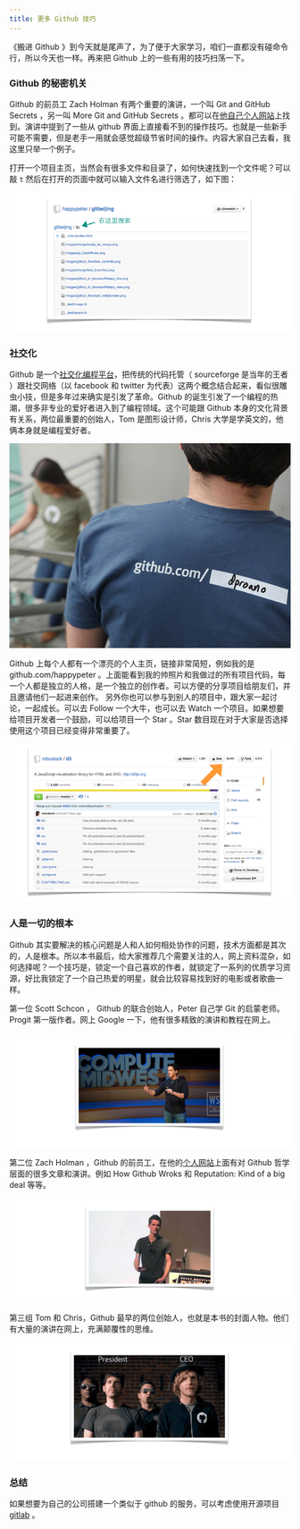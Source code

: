 ```yaml
---
title: 更多 Github 技巧
---
```


《搬进 Github 》到今天就是尾声了，为了便于大家学习，咱们一直都没有碰命令行，所以今天也一样。再来把 Github 上的一些有用的技巧扫荡一下。

### Github 的秘密机关

Github 的前员工 Zach Holman 有两个重要的演讲，一个叫 Git and GitHub Secrets ，另一叫 More Git and GitHub Secrets 。都可以在[他自己个人网站](http://zachholman.com/talks)上找到。演讲中提到了一些从 github 界面上直接看不到的操作技巧。也就是一些新手可能不需要，但是老手一用就会感觉超级节省时间的操作。内容大家自己去看，我这里只举一个例子。

打开一个项目主页，当然会有很多文件和目录了，如何快速找到一个文件呢？可以敲 `t` 然后在打开的页面中就可以输入文件名进行筛选了，如下图：

![](images/more/search.png)

### 社交化

Github 是一个[社交化编程平台](https://guides.github.com/activities/socialize/
)，把传统的代码托管（ sourceforge 是当年的王者 ）跟社交网络（以 facebook 和 twitter 为代表）这两个概念结合起来，看似很雕虫小技，但是多年过来确实是引发了革命。Github 的诞生引发了一个编程的热潮，很多非专业的爱好者进入到了编程领域。这个可能跟 Github 本身的文化背景有关系，两位最重要的创始人，Tom 是图形设计师，Chris 大学是学英文的，他俩本身就是编程爱好者。

![](images/more/pretty_url.jpg)

Github 上每个人都有一个漂亮的个人主页，链接非常简短，例如我的是  github.com/happypeter 。上面能看到我的帅照片和我做过的所有项目代码，每一个人都是独立的人格，是一个独立的创作者。可以方便的分享项目给朋友们，并且邀请他们一起进来创作。 另外你也可以参与到别人的项目中，跟大家一起讨论，一起成长。可以去 Follow 一个大牛，也可以去 Watch 一个项目。如果想要给项目开发者一个鼓励，可以给项目一个 Star 。Star 数目现在对于大家是否选择使用这个项目已经变得非常重要了。

![](images/more/star.png)

### 人是一切的根本

Github 其实要解决的核心问题是人和人如何相处协作的问题，技术方面都是其次的，人是根本。所以本书最后，给大家推荐几个需要关注的人，网上资料混杂，如何选择呢？一个技巧是，锁定一个自己喜欢的作者，就锁定了一系列的优质学习资源，好比我锁定了一个自己热爱的明星，就会比较容易找到好的电影或者歌曲一样。

第一位 Scott Schcon ， Github 的联合创始人，Peter 自己学 Git 的启蒙老师。 Progit 第一版作者。网上 Google 一下，他有很多精致的演讲和教程在网上。

![](images/more/scott.png)


第二位 Zach Holman ，Github 的前员工，在他的[个人网站](http://zachholman.com/)上面有对 Github 哲学层面的很多文章和演讲。例如 How Github Wroks 和 Reputation: Kind of a big deal 等等。

![](images/more/zach.png)


第三组 Tom 和 Chris，Github 最早的两位创始人，也就是本书的封面人物。他们有大量的演讲在网上，充满颠覆性的思维。

![](images/more/tom_chris.png)

### 总结

如果想要为自己的公司搭建一个类似于 github 的服务，可以考虑使用开源项目 [gitlab](https://github.com/gitlabhq/gitlabhq) 。
